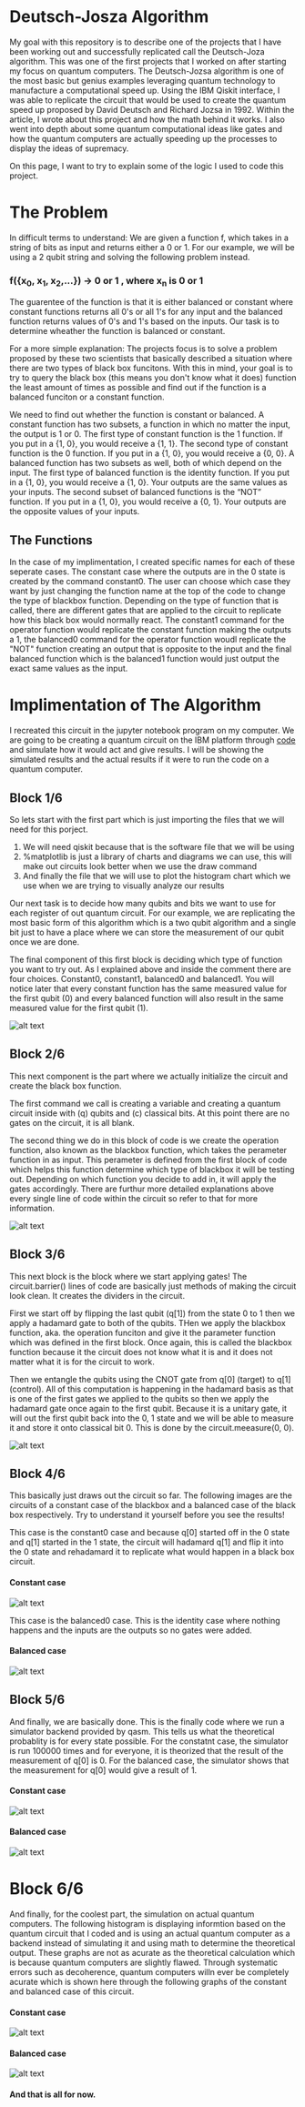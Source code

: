 # Deutsch-Josza Algorithm
My goal with this repository is to describe one of the projects that I have been working out and successfully replicated call the Deutsch-Joza algorithm. This was one of the first projects that I worked on after starting my focus on quantum computers. The Deutsch-Jozsa algorithm is one of the most basic but genius examples leveraging quantum technology to manufacture a computational speed up. Using the IBM Qiskit interface, I was able to replicate the circuit that would be used to create the quantum speed up proposed by David Deutsch and Richard Jozsa in 1992. Within the article, I wrote about this project and how the math behind it works. I also went into depth about some quantum computational ideas like gates and how the quantum computers are actually speeding up the processes to display the ideas of supremacy.

On this page, I want to try to explain some of the logic I used to code this project.

# The Problem
In difficult terms to understand: We are given a function f, which takes in a string of bits as input and returns either a 0 or 1. For our example, we will be using a 2 qubit string and solving the following problem instead. 
### f({x<sub>0</sub>, x<sub>1</sub>, x<sub>2</sub>,...}) → 0 or 1 , where x<sub>n</sub> is 0 or 1
The guarentee of the function is that it is either balanced or constant where constant functions returns all 0's or all 1's for any input and the balanced function returns values of 0's and 1's based on the inputs. Our task is to determine wheather the function is balanced or constant.

For a more simple explanation: The projects focus is to solve a problem proposed by these two scientists that basically described a situation where there are two types of black box funcitons. With this in mind, your goal is to try to query the black box (this means you don't know what it does) function the least amount of times as possible and find out if the function is a balanced funciton or a constant function.

We need to find out whether the function is constant or balanced. A constant function has two subsets, a function in which no matter the input, the output is 1 or 0. The first type of constant function is the 1 function. If you put in a {1, 0}, you would receive a {1, 1}. The second type of constant function is the 0 function. If you put in a {1, 0}, you would receive a {0, 0}. A balanced function has two subsets as well, both of which depend on the input. The first type of balanced function is the identity function. If you put in a {1, 0}, you would receive a {1, 0}. Your outputs are the same values as your inputs. The second subset of balanced functions is the “NOT” function. If you put in a {1, 0}, you would receive a {0, 1}. Your outputs are the opposite values of your inputs.

## The Functions
In the case of my implimentation, I created specific names for each of these seperate cases. The constant case where the outputs are in the 0 state is created by the command constant0. The user can choose which case they want by just changing the function name at the top of the code to change the type of blackbox function. Depending on the type of function that is called, there are different gates that are applied to the circuit to replicate how this black box would normally react. The constant1 command for the operator function would replicate the constant function making the outputs a 1, the balanced0 command for the operator function woudl replicate the "NOT" function creating an output that is opposite to the input and the final balanced function which is the balanced1 function would just output the exact same values as the input. 

# Implimentation of The Algorithm
I recreated this circuit in the jupyter notebook program on my computer. We are going to be creating a quantum circuit on the IBM platform through [code](https://github.com/Aryaan962/deutsch-josza-algorithm/edit/master/Python%20Code) and simulate how it would act and give results. I will be showing the simulated results and the actual results if it were to run the code on a quantum computer.

## Block 1/6
So lets start with the first part which is just importing the files that we will need for this porject.
1. We will need qiskit because that is the software file that we will be using
2. %matplotlib is just a library of charts and diagrams we can use, this will make out circuits look better when we use the draw command
3. And finally the file that we will use to plot the histogram chart which we use when we are trying to visually analyze our results

Our next task is to decide how many qubits and bits we want to use for each register of out quantum circuit. For our example, we are replicating the most basic form of this algorithm which is a two qubit algorithm and a single bit just to have a place where we can store the measurement of our qubit once we are done.

The final component of this first block is deciding which type of function you want to try out. As I explained above and inside the comment there are four choices. Constant0, constant1, balanced0 and balanced1. You will notice later that every constant function has the same measured value for the first qubit (0) and every balanced function will also result in the same measured value for the first qubit (1).

![alt text](images/Deutsch-Josza1.PNG)

## Block 2/6
This next component is the part where we actually initialize the circuit and create the black box function.

The first command we call is creating a variable and creating a quantum circuit inside with (q) qubits and (c) classical bits. At this point there are no gates on the circuit, it is all blank.

The second thing we do in this block of code is we create the operation function, also known as the blackbox function, which takes the perameter function in as input. This perameter is defined from the first block of code which helps this function determine which type of blackbox it will be testing out. Depending on which function you decide to add in, it will apply the gates accordingly. There are furthur more detailed explanations above every single line of code within the circuit so refer to that for more information.

![alt text](images/Deutsch-Josza2.PNG)

## Block 3/6
This next block is the block where we start applying gates! The circuit.barrier() lines of code are basically just methods of making the circuit look clean. It creates the dividers in the circuit.

First we start off by flipping the last qubit (q[1]) from the state 0 to 1 then we apply a hadamard gate to both of the qubits. THen we apply the blackbox function, aka. the operation funciton and give it the parameter function which was defined in the first block. Once again, this is called the blackbox function because it the circuit does not know what it is and it does not matter what it is for the circuit to work.

Then we entangle the qubits using the CNOT gate from q[0] (target) to q[1] (control). All of this computation is happening in the hadamard basis as that is one of the first gates we applied to the qubits so then we apply the hadamard gate once again to the first qubit. Because it is a unitary gate, it will out the first qubit back into the 0, 1 state and we will be able to measure it and store it onto classical bit 0. This is done by the circuit.meeasure(0, 0).

![alt text](images/Deutsch-Josza3.PNG)

## Block 4/6
This basically just draws out the circuit so far. The following images are the circuits of a constant case of the blackbox and a balanced case of the black box respectively. Try to understand it yourself before you see the results!

This case is the constant0 case and because q[0] started off in the 0 state and q[1] started in the 1 state, the circuit will hadamard q[1] and flip it into the 0 state and rehadamard it to replicate what would happen in a black box circuit.

#### Constant case
![alt text](images/Deutsch-Josza4-constant.PNG) 

This case is the balanced0 case. This is the identity case where nothing happens and the inputs are the outputs so no gates were added.
#### Balanced case
![alt text](images/Deutsch-Josza4-balanced.PNG)

## Block 5/6
And finally, we are basically done. This is the finally code where we run a simulator backend provided by qasm. This tells us what the theoretical probablity is for every state possible. For the constatnt case, the simulator is run 100000 times and for everyone, it is theorized that the result of the measurement of q[0] is 0. For the balanced case, the simulator shows that the measurement for q[0] would give a result of 1.

#### Constant case
![alt text](images/Deutsch-Josza5-constant.PNG)

#### Balanced case
![alt text](images/Deutsch-Josza5-balanced.PNG)

# Block 6/6
And finally, for the coolest part, the simulation on actual quantum computers. The following histogram is displaying informtion based on the quantum circuit that I coded and is using an actual quantum computer as a backend instead of simulating it and using math to determine the theoretical output. These graphs are not as acurate as the theoretical calculation which is because quantum computers are slightly flawed. Through systematic errors such as decoherence, quantum computers willn ever be completely acurate which is shown here through the following graphs of the constant and balanced case of this circuit.

#### Constant case
![alt text](images/Deutsch-Josza6-constant.PNG)

#### Balanced case
![alt text](images/Deutsch-Josza6-balanced.PNG)

#### And that is all for now.
